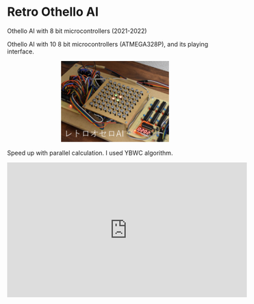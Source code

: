 # Retro Othello AI

Othello AI with 8 bit microcontrollers (2021-2022)



Othello AI with 10 8 bit microcontrollers (ATMEGA328P), and its playing interface.

<div style="text-align: center">
    <img src="img/retro_othello_ai.png" width="50%">
</div>


Speed up with parallel calculation. I used YBWC algorithm.

<div style="text-align: center">
<iframe width="560" height="315" src="https://www.youtube.com/embed/I_ctZKlP2XA" title="YouTube video player" frameborder="0" allow="accelerometer; autoplay; clipboard-write; encrypted-media; gyroscope; picture-in-picture" allowfullscreen></iframe>
</div>
